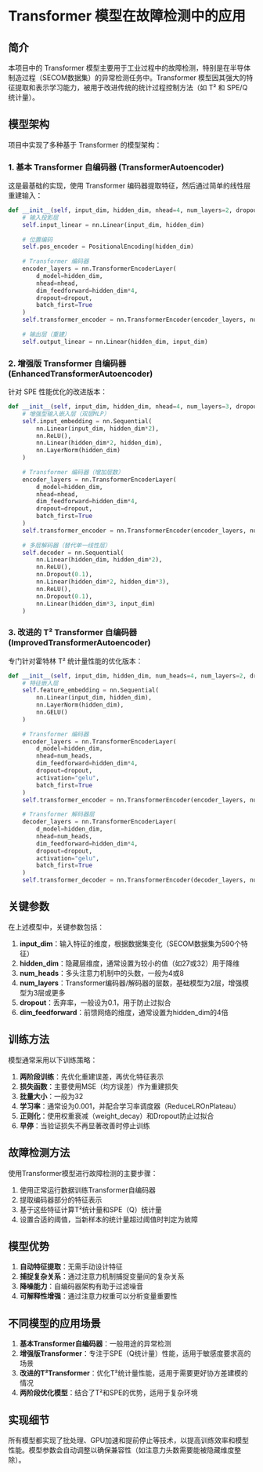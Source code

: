 # Transformer 模型在故障检测中的应用

## 简介

本项目中的 Transformer 模型主要用于工业过程中的故障检测，特别是在半导体制造过程（SECOM数据集）的异常检测任务中。Transformer 模型因其强大的特征提取和表示学习能力，被用于改进传统的统计过程控制方法（如 T² 和 SPE/Q 统计量）。

## 模型架构

项目中实现了多种基于 Transformer 的模型架构：

### 1. 基本 Transformer 自编码器 (TransformerAutoencoder)

这是最基础的实现，使用 Transformer 编码器提取特征，然后通过简单的线性层重建输入：

```python
def __init__(self, input_dim, hidden_dim, nhead=4, num_layers=2, dropout=0.1):
    # 输入投影层
    self.input_linear = nn.Linear(input_dim, hidden_dim)
    
    # 位置编码
    self.pos_encoder = PositionalEncoding(hidden_dim)
    
    # Transformer 编码器
    encoder_layers = nn.TransformerEncoderLayer(
        d_model=hidden_dim, 
        nhead=nhead, 
        dim_feedforward=hidden_dim*4, 
        dropout=dropout,
        batch_first=True
    )
    self.transformer_encoder = nn.TransformerEncoder(encoder_layers, num_layers=num_layers)
    
    # 输出层（重建）
    self.output_linear = nn.Linear(hidden_dim, input_dim)
```

### 2. 增强版 Transformer 自编码器 (EnhancedTransformerAutoencoder)

针对 SPE 性能优化的改进版本：

```python
def __init__(self, input_dim, hidden_dim, nhead=4, num_layers=3, dropout=0.1):
    # 增强型输入嵌入层（双层MLP）
    self.input_embedding = nn.Sequential(
        nn.Linear(input_dim, hidden_dim*2),
        nn.ReLU(),
        nn.Linear(hidden_dim*2, hidden_dim),
        nn.LayerNorm(hidden_dim)
    )
    
    # Transformer 编码器（增加层数）
    encoder_layers = nn.TransformerEncoderLayer(
        d_model=hidden_dim, 
        nhead=nhead, 
        dim_feedforward=hidden_dim*4, 
        dropout=dropout,
        batch_first=True
    )
    self.transformer_encoder = nn.TransformerEncoder(encoder_layers, num_layers=num_layers)
    
    # 多层解码器（替代单一线性层）
    self.decoder = nn.Sequential(
        nn.Linear(hidden_dim, hidden_dim*2),
        nn.ReLU(),
        nn.Dropout(0.1),
        nn.Linear(hidden_dim*2, hidden_dim*3),
        nn.ReLU(),
        nn.Dropout(0.1),
        nn.Linear(hidden_dim*3, input_dim)
    )
```

### 3. 改进的 T² Transformer 自编码器 (ImprovedTransformerAutoencoder)

专门针对霍特林 T² 统计量性能的优化版本：

```python
def __init__(self, input_dim, hidden_dim, num_heads=4, num_layers=2, dropout=0.1):
    # 特征嵌入层
    self.feature_embedding = nn.Sequential(
        nn.Linear(input_dim, hidden_dim),
        nn.LayerNorm(hidden_dim),
        nn.GELU()
    )
    
    # Transformer 编码器
    encoder_layers = nn.TransformerEncoderLayer(
        d_model=hidden_dim, 
        nhead=num_heads,
        dim_feedforward=hidden_dim*4,
        dropout=dropout,
        activation="gelu",
        batch_first=True
    )
    self.transformer_encoder = nn.TransformerEncoder(encoder_layers, num_layers=num_layers)
    
    # Transformer 解码器层
    decoder_layers = nn.TransformerEncoderLayer(
        d_model=hidden_dim, 
        nhead=num_heads,
        dim_feedforward=hidden_dim*4,
        dropout=dropout,
        activation="gelu",
        batch_first=True
    )
    self.transformer_decoder = nn.TransformerEncoder(decoder_layers, num_layers=num_layers)
```

## 关键参数

在上述模型中，关键参数包括：

1. **input_dim**：输入特征的维度，根据数据集变化（SECOM数据集为590个特征）
2. **hidden_dim**：隐藏层维度，通常设置为较小的值（如27或32）用于降维
3. **num_heads**：多头注意力机制中的头数，一般为4或8
4. **num_layers**：Transformer编码器/解码器的层数，基础模型为2层，增强模型为3层或更多
5. **dropout**：丢弃率，一般设为0.1，用于防止过拟合
6. **dim_feedforward**：前馈网络的维度，通常设置为hidden_dim的4倍

## 训练方法

模型通常采用以下训练策略：

1. **两阶段训练**：先优化重建误差，再优化特征表示
2. **损失函数**：主要使用MSE（均方误差）作为重建损失
3. **批量大小**：一般为32
4. **学习率**：通常设为0.001，并配合学习率调度器（ReduceLROnPlateau）
5. **正则化**：使用权重衰减（weight_decay）和Dropout防止过拟合
6. **早停**：当验证损失不再显著改善时停止训练

## 故障检测方法

使用Transformer模型进行故障检测的主要步骤：

1. 使用正常运行数据训练Transformer自编码器
2. 提取编码器部分的特征表示
3. 基于这些特征计算T²统计量和SPE（Q）统计量
4. 设置合适的阈值，当新样本的统计量超过阈值时判定为故障

## 模型优势

1. **自动特征提取**：无需手动设计特征
2. **捕捉复杂关系**：通过注意力机制捕捉变量间的复杂关系
3. **降噪能力**：自编码器架构有助于过滤噪音
4. **可解释性增强**：通过注意力权重可以分析变量重要性

## 不同模型的应用场景

1. **基本Transformer自编码器**：一般用途的异常检测
2. **增强版Transformer**：专注于SPE（Q统计量）性能，适用于敏感度要求高的场景
3. **改进的T²Transformer**：优化T²统计量性能，适用于需要更好协方差建模的情况
4. **两阶段优化模型**：结合了T²和SPE的优势，适用于复杂环境

## 实现细节

所有模型都实现了批处理、GPU加速和提前停止等技术，以提高训练效率和模型性能。模型参数会自动调整以确保兼容性（如注意力头数需要能被隐藏维度整除）。
